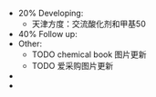 - 20% Developing:
	- 天津方度：交流酸化剂和甲基50
- 40% Follow up:
- Other:
	- TODO chemical book 图片更新
	- TODO 爱采购图片更新
-
-